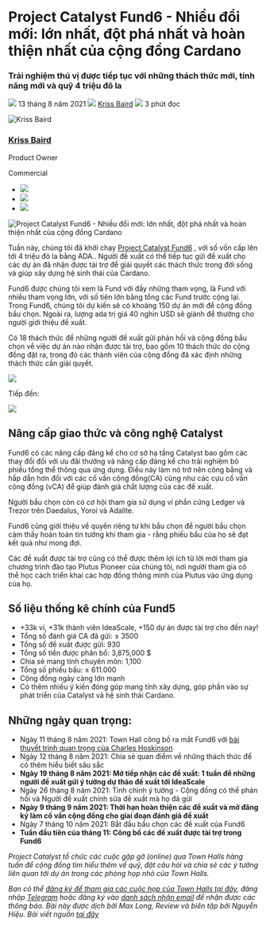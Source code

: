 # Project Catalyst Fund6 - Nhiều đổi mới: lớn nhất, đột phá nhất và hoàn thiện nhất của cộng đồng Cardano

### **Trải nghiệm thú vị được tiếp tục với những thách thức mới, tính năng mới và quỹ 4 triệu đô la**

![](img/2021-08-13-project-catalyst-fund-6-our-biggest-boldest-and-best-cardano-community-innovation-fund-yet.002.png) 13 tháng 8 năm 2021 ![](img/2021-08-13-project-catalyst-fund-6-our-biggest-boldest-and-best-cardano-community-innovation-fund-yet.002.png) [Kriss Baird](tmp//en/blog/authors/kriss-braid/page-1/) ![](img/2021-08-13-project-catalyst-fund-6-our-biggest-boldest-and-best-cardano-community-innovation-fund-yet.003.png) 3 phút đọc

![Kriss Baird](img/2021-08-13-project-catalyst-fund-6-our-biggest-boldest-and-best-cardano-community-innovation-fund-yet.004.png)[](tmp//en/blog/authors/kriss-braid/page-1/)

### [**Kriss Baird**](tmp//en/blog/authors/kriss-braid/page-1/)

Product Owner

Commercial

- ![](img/2021-08-13-project-catalyst-fund-6-our-biggest-boldest-and-best-cardano-community-innovation-fund-yet.005.png)[](mailto:kriss.baird@iohk.io "Email")
- ![](img/2021-08-13-project-catalyst-fund-6-our-biggest-boldest-and-best-cardano-community-innovation-fund-yet.006.png)[](tmp/linkedin.com/in/krissbaird "LinkedIn")
- ![](img/2021-08-13-project-catalyst-fund-6-our-biggest-boldest-and-best-cardano-community-innovation-fund-yet.007.png)[](https://twitter.com/krissbaird "Twitter")

![Project Catalyst Fund6 - Nhiều đổi mới: lớn nhất, đột phá nhất và hoàn thiện nhất của cộng đồng Cardano](img/2021-08-13-project-catalyst-fund-6-our-biggest-boldest-and-best-cardano-community-innovation-fund-yet.008.jpeg)

Tuần này, chúng tôi đã khởi chạy [Project Catalyst Fund6](https://bit.ly/3ACVEEP) , với số vốn cấp lên tới 4 triệu đô la bằng ADA.. Người đề xuất có thể tiếp tục gửi đề xuất cho các dự án đã nhận được tài trợ để giải quyết các thách thức trong đời sống và giúp xây dựng hệ sinh thái của Cardano.

Fund6 được chúng tôi xem là Fund với đầy những tham vọng, là Fund với nhiều tham vọng lớn, với số tiên lớn bằng tổng các Fund trước cộng lại. Trong Fund6, chúng tôi dự kiến sẽ có khoảng 150 dự án mới để cộng đồng bầu chọn. Ngoài ra, lượng ada trị giá 40 nghìn USD sẽ giành để thưởng cho người giới thiệu đề xuất.

Có 18 thách thức để những người đề xuất gửi phản hồi và cộng đồng bầu chọn về việc dự án nào nhận được tài trợ, bao gồm 10 thách thức do cộng đồng đặt ra, trong đó các thành viên của cộng đồng đã xác định những thách thức cần giải quyết.

![](img/2021-08-13-project-catalyst-fund-6-our-biggest-boldest-and-best-cardano-community-innovation-fund-yet.009.png)

Tiếp đến:

![](img/2021-08-13-project-catalyst-fund-6-our-biggest-boldest-and-best-cardano-community-innovation-fund-yet.008.jpeg)

## **Nâng cấp giao thức và công nghệ Catalyst**

Fund6 có các nâng cấp đáng kể cho cơ sở hạ tầng Catalyst bao gồm các thay đổi đối với ưu đãi thưởng và nâng cấp đáng kể cho trải nghiệm bỏ phiếu tổng thể thông qua ứng dụng. Điều này làm nó trở nên công bằng và hấp dẫn hơn đối với các cố vấn cộng đồng(CA) cũng như các cựu cố vấn cộng đồng (vCA) để giúp đánh giá chất lượng của các đề xuất.

Người bầu chọn còn có cơ hội tham gia sử dụng ví phần cứng Ledger và Trezor trên Daedalus, Yoroi và Adalite.

Fund6 cũng giới thiệu về quyền riêng tư khi bầu chọn để người bầu chọn cảm thấy hoàn toàn tin tưởng khi tham gia - rằng phiếu bầu của họ sẽ đạt kết quả như mong đợi.

Các đề xuất được tài trợ cũng có thể được thêm lợi ích từ lời mời tham gia chương trình đào tạo Plutus Pioneer của chúng tôi, nơi người tham gia có thể học cách triển khai các hợp đồng thông minh của Plutus vào ứng dụng của họ.

## **Số liệu thống kê chính của Fund5**

- +33k ví, +31k thành viên IdeaScale, +150 dự án được tài trợ cho đến nay!
- Tổng số đánh giá CA đã gửi: ± 3500
- Tổng số đề xuất được gửi: 930
- Tổng số tiền được phân bổ: 3,875,000 $
- Chia sẻ mang tính chuyên môn: 1,100
- Tổng số phiếu bầu: ± 611.000
- Cộng đồng ngày càng lớn mạnh
- Có thêm nhiều ý kiến đóng góp mang tính xây dựng, góp phần vào sự phát triển của Catalyst và hệ sinh thái Cardano.

## **Những ngày quan trọng:**

- Ngày 11 tháng 8 năm 2021: Town Hall công bố ra mắt Fund6 với [bài thuyết trình quan trọng của Charles Hoskinson](https://youtu.be/crs3lVaGejY)
- Ngày 12 tháng 8 năm 2021: Chia sẻ quan điểm về những thách thức để có thêm hiểu biết sâu sắc
- **Ngày 19 tháng 8 năm 2021: Mở tiếp nhận các đề xuất: 1 tuần để những người đề xuất gửi ý tưởng dự thảo đề xuất tới IdeaScale**
- Ngày 26 tháng 8 năm 2021: Tinh chỉnh ý tưởng - Cộng đồng có thể phản hồi và Người đề xuất chỉnh sửa đề xuất mà họ đã gửi
- **Ngày 9 tháng 9 năm 2021: Thời hạn hoàn thiện các đề xuất và mở đăng ký làm cố vấn cộng đồng cho giai đoạn đánh giá đề xuất**
- Ngày 7 tháng 10 năm 2021: Bắt đầu bầu chọn các đề xuất của Fund6
- **Tuần đầu tiên của tháng 11: Công bố các đề xuất được tài trợ trong Fund6**

*Project Catalyst tổ chức các cuộc gặp gỡ (online) qua Town Halls hàng tuần để cộng đồng tìm hiểu thêm về quỹ, đặt câu hỏi và chia sẻ các ý tưởng liên quan tới dự án trong các phòng họp nhỏ của Town Halls.*

*Bạn có thể [đăng ký để tham gia các cuộc họp của Town Halls tại đây](https://bit.ly/3rCicSR), đăng nhập [Telegram](https://t.me/cardanocatalyst) hoặc đăng ký vào [danh sách nhận email](https://bit.ly/3dSZJvx) để nhận được các thông báo. Bài này được dịch bởi Max Long, Review và biên tập bởi  Nguyễn Hiệu. Bài viết nguồn [tại đây](https://iohk.io/en/blog/posts/2021/08/13/project-catalyst-fund-6-our-biggest-boldest-and-best-cardano-community-innovation-fund-yet/)*

